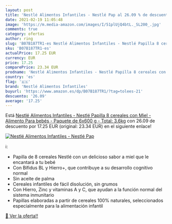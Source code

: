 ```yaml
---
layout: post
title: 'Nestlé Alimentos Infantiles - Nestlé Pap al 26.09 % de descuento'
date: 2021-02-19 11:05:48
image: 'https://m.media-amazon.com/images/I/51plUjQ4btL._SL200_.jpg'
comments: true
category: ofertas
author: ring
slug: 'B07B187TR1-es Nestlé Alimentos Infantiles - Nestlé Papilla 8 cereales...'
sku: 'B07B187TR1-es'
actualPrice: 17.25 EUR
currency: EUR
price: 17.25
comparePrice: 23.34 EUR
prodname: 'Nestlé Alimentos Infantiles - Nestlé Papilla 8 cereales con Miel - Alimento Para bebés - Paquete de 6x600 g - Total: 3.6kg'
country: 'es'
flag: '🇪🇸'
brand: 'Nestlé Alimentos Infantiles'
buyurl: 'https://www.amazon.es/dp/B07B187TR1/?tag=tolees-21'
descuento: '26.09'
average: '17.25'
---
```


Está [Nestlé Alimentos Infantiles - Nestlé Papilla 8 cereales con Miel - Alimento Para bebés - Paquete de 6x600 g - Total: 3.6kg](https://www.amazon.es/dp/B07B187TR1/?tag=tolees-21) con 26.09 de descuento por 17.25 EUR (original: 23.34 EUR) en el siguiente enlace!

[![Nestlé Alimentos Infantiles - Nestlé Pap](https://m.media-amazon.com/images/I/51plUjQ4btL._SL200_.jpg)](https://www.amazon.es/dp/B07B187TR1/?tag=tolees-21)

ℹ️:

- Papilla de 8 cereales Nestlé con un delicioso sabor a miel que le encantará a tu bebé
- Con Bífidus BL y Hierro+, que contribuye a su desarrollo cognitivo normal
- Sin aceite de palma
- Cereales infantiles de fácil disolución, sin grumos
- Con Hierro, Zinc y vitaminas A y C, que ayudan a la función normal del sistema inmunitario
- Papillas elaboradas a partir de cereales 100% naturales, seleccionados especialmente para la alimentación infantil

[🛒 Ver la oferta!!](https://www.amazon.es/dp/B07B187TR1/?tag=tolees-21)
